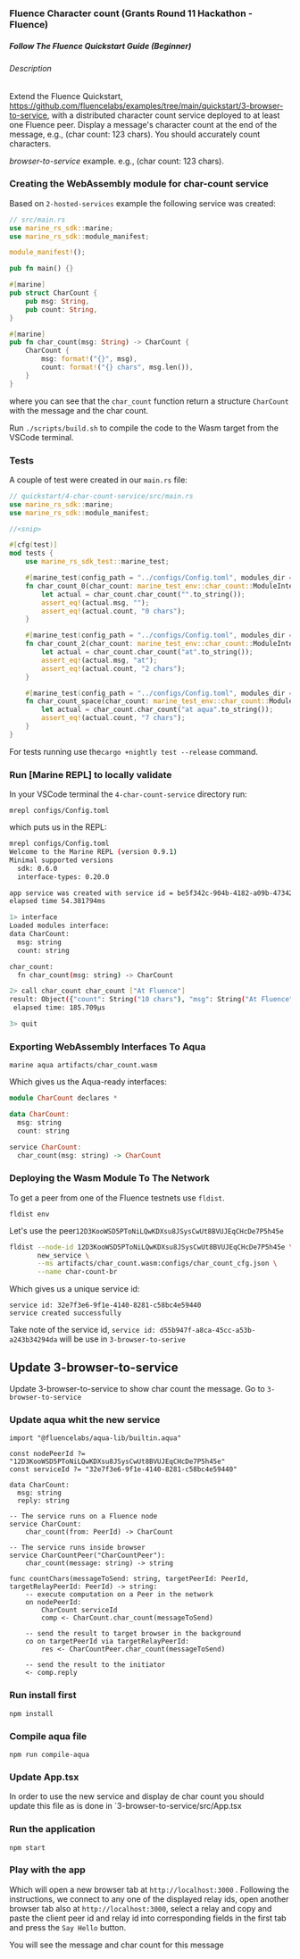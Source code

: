 ### Fluence Character count (Grants Round 11 Hackathon - Fluence)
##### Follow The Fluence Quickstart Guide (Beginner)
###### Description
Extend the Fluence Quickstart, https://github.com/fluencelabs/examples/tree/main/quickstart/3-browser-to-service, with a distributed character count service deployed to at least one Fluence peer. Display a message's character count at the end of the message, e.g., (char count: 123 chars). You should accurately count characters.

*browser-to-service* example. e.g., (char count: 123 chars).

### Creating the WebAssembly module for char-count service

Based on `2-hosted-services` example the following service was created:

```rust
// src/main.rs
use marine_rs_sdk::marine;
use marine_rs_sdk::module_manifest;

module_manifest!();

pub fn main() {}

#[marine]
pub struct CharCount {
    pub msg: String,
    pub count: String,
}

#[marine]
pub fn char_count(msg: String) -> CharCount {
    CharCount {
        msg: format!("{}", msg),
        count: format!("{} chars", msg.len()),
    }
}
```
where you can see that the `char_count` function return a structure `CharCount` with the message and the char count.

Run `./scripts/build.sh` to compile the code to the Wasm target from the VSCode terminal.


### Tests

A couple of test were created in our `main.rs` file:

```rust
// quickstart/4-char-count-service/src/main.rs
use marine_rs_sdk::marine;
use marine_rs_sdk::module_manifest;

//<snip>

#[cfg(test)]
mod tests {
    use marine_rs_sdk_test::marine_test;

    #[marine_test(config_path = "../configs/Config.toml", modules_dir = "../artifacts")]
    fn char_count_0(char_count: marine_test_env::char_count::ModuleInterface) {
        let actual = char_count.char_count("".to_string());
        assert_eq!(actual.msg, "");
        assert_eq!(actual.count, "0 chars");
    }

    #[marine_test(config_path = "../configs/Config.toml", modules_dir = "../artifacts")]
    fn char_count_2(char_count: marine_test_env::char_count::ModuleInterface) {
        let actual = char_count.char_count("at".to_string());
        assert_eq!(actual.msg, "at");
        assert_eq!(actual.count, "2 chars");
    }

    #[marine_test(config_path = "../configs/Config.toml", modules_dir = "../artifacts")]
    fn char_count_space(char_count: marine_test_env::char_count::ModuleInterface) {
        let actual = char_count.char_count("at aqua".to_string());
        assert_eq!(actual.count, "7 chars");
    }
}

```
For tests running use the`cargo +nightly test --release` command. 

### Run  [Marine REPL] to locally validate

In your VSCode terminal the `4-char-count-service` directory run:

```text
mrepl configs/Config.toml
```

which puts us in the REPL:

```bash
mrepl configs/Config.toml
Welcome to the Marine REPL (version 0.9.1)
Minimal supported versions
  sdk: 0.6.0
  interface-types: 0.20.0

app service was created with service id = be5f342c-904b-4182-a09b-47342923419e
elapsed time 54.381794ms

1> interface
Loaded modules interface:
data CharCount:
  msg: string
  count: string

char_count:
  fn char_count(msg: string) -> CharCount

2> call char_count char_count ["At Fluence"]
result: Object({"count": String("10 chars"), "msg": String("At Fluence")})
 elapsed time: 185.709µs

3> quit
```

### Exporting WebAssembly Interfaces To Aqua


```text
marine aqua artifacts/char_count.wasm
```

Which gives us the Aqua-ready interfaces:

```haskell
module CharCount declares *

data CharCount:
  msg: string
  count: string

service CharCount:
  char_count(msg: string) -> CharCount
```

### Deploying the Wasm Module To The Network

To get a peer from one of the Fluence testnets use `fldist`. 

```text
fldist env
```
Let's use the peer`12D3KooWSD5PToNiLQwKDXsu8JSysCwUt8BVUJEqCHcDe7P5h45e`

```bash
fldist --node-id 12D3KooWSD5PToNiLQwKDXsu8JSysCwUt8BVUJEqCHcDe7P5h45e \
       new_service \
       --ms artifacts/char_count.wasm:configs/char_count_cfg.json \
       --name char-count-br
```

Which gives us a unique service id:

```text
service id: 32e7f3e6-9f1e-4140-8281-c58bc4e59440
service created successfully
```

Take note of the service id, `service id: d55b947f-a8ca-45cc-a53b-a243b34294da` will be use in `3-browser-to-serive`

## Update 3-browser-to-service

Update 3-browser-to-service to show char count the message. Go to `3-browser-to-service`

### Update aqua whit the new service


```
import "@fluencelabs/aqua-lib/builtin.aqua"

const nodePeerId ?= "12D3KooWSD5PToNiLQwKDXsu8JSysCwUt8BVUJEqCHcDe7P5h45e"
const serviceId ?= "32e7f3e6-9f1e-4140-8281-c58bc4e59440"

data CharCount:
  msg: string
  reply: string

-- The service runs on a Fluence node
service CharCount:
    char_count(from: PeerId) -> CharCount

-- The service runs inside browser
service CharCountPeer("CharCountPeer"):
    char_count(message: string) -> string

func countChars(messageToSend: string, targetPeerId: PeerId, targetRelayPeerId: PeerId) -> string:
    -- execute computation on a Peer in the network
    on nodePeerId:
        CharCount serviceId
        comp <- CharCount.char_count(messageToSend)

    -- send the result to target browser in the background
    co on targetPeerId via targetRelayPeerId:
        res <- CharCountPeer.char_count(messageToSend)

    -- send the result to the initiator
    <- comp.reply
```

### Run install first
```
npm install
```

### Compile aqua file
```
npm run compile-aqua
```

### Update App.tsx

In order to use the new service and display de char count you should update this file as is done in `3-browser-to-service/src/App.tsx

### Run the application 

```text
npm start
```

### Play with the app

Which will open a new browser tab at `http://localhost:3000` . Following the instructions, we connect to any one of the displayed relay ids, open another browser tab also at  `http://localhost:3000`, select a relay and copy and  paste the client peer id and relay id into corresponding fields in the first tab and press the `Say Hello` button.

You will see the message and char count for this message

